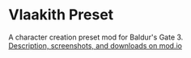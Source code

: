 # Vlaakith Preset 
A character creation preset mod for Baldur's Gate 3.\
[Description, screenshots, and downloads on mod.io](https://mod.io/g/baldursgate3/m/vlaakith-preset)
